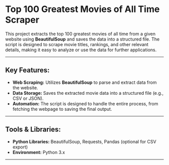 # Top 100 Greatest Movies of All Time Scraper

This project extracts the top 100 greatest movies of all time from a given website using **BeautifulSoup** and saves the data into a structured file. The script is designed to scrape movie titles, rankings, and other relevant details, making it easy to analyze or use the data for further applications.

---

## Key Features:
- **Web Scraping:** Utilizes **BeautifulSoup** to parse and extract data from the website.
- **Data Storage:** Saves the extracted movie data into a structured file (e.g., CSV or JSON).
- **Automation:** The script is designed to handle the entire process, from fetching the webpage to saving the final output.

---

## Tools & Libraries:
- **Python Libraries:** BeautifulSoup, Requests, Pandas (optional for CSV export)
- **Environment:** Python 3.x

---
